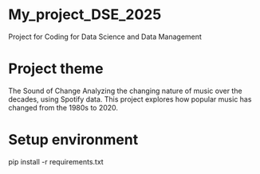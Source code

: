 # My_project_DSE_2025
Project for Coding for Data Science and Data Management

# Project theme
The Sound of Change
Analyzing the changing nature of music over the decades, using Spotify data.
This project explores how popular music has changed from the 1980s to 2020.



# Setup environment
pip install -r requirements.txt
